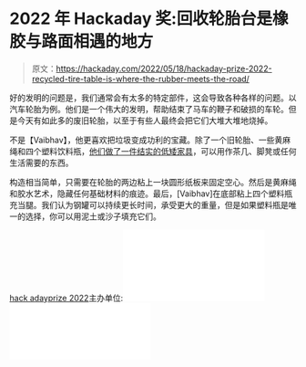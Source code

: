 # 2022 年 Hackaday 奖:回收轮胎台是橡胶与路面相遇的地方

> 原文：<https://hackaday.com/2022/05/18/hackaday-prize-2022-recycled-tire-table-is-where-the-rubber-meets-the-road/>

好的发明的问题是，我们通常会有太多的特定部件，这会导致各种各样的问题。以汽车轮胎为例。他们是一个伟大的发明，帮助结束了马车的鞭子和破损的车轮。但是今天有如此多的废旧轮胎，以至于有些人最终会把它们大堆大堆地烧掉。

不是【Vaibhav】，他更喜欢把垃圾变成功利的宝藏。除了一个旧轮胎、一些黄麻绳和四个塑料饮料瓶，[他们做了一件结实的低矮家具](https://hackaday.io/project/185340-recycled-coffee-tire-table)，可以用作茶几、脚凳或任何生活需要的东西。

构造相当简单，只需要在轮胎的两边粘上一块圆形纸板来固定空心。然后是黄麻绳和胶水艺术，隐藏任何基础材料的痕迹。最后，[Vaibhav]在底部粘上四个塑料瓶充当腿。我们认为钢罐可以持续更长时间，承受更大的重量，但是如果塑料瓶是唯一的选择，你可以用泥土或沙子填充它们。

[hack adayprize 2022](https://prize.supplyframe.com)主办单位:[![Digi-Key](img/e7d13a315fd6226594212ca8f8762832.png)](https://www.digikey.com/)[![Supplyframe](img/fdb8a432506edeeafacfef227b3d3b33.png)](https://supplyframe.com/)